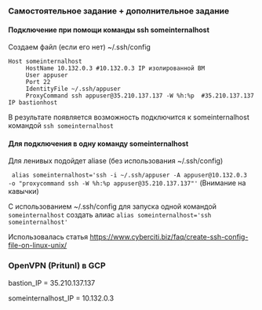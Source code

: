 ### Самостоятельное задание + дополнительное задание

#### Подключение при помощи команды ssh someinternalhost
Создаем файл (если его нет) ~/.ssh/config
```
Host someinternalhost
     HostName 10.132.0.3 #10.132.0.3 IP изолированной ВМ
     User appuser 
     Port 22
     IdentityFile ~/.ssh/appuser
     ProxyCommand ssh appuser@35.210.137.137 -W %h:%p  #35.210.137.137 IP bastionhost
```
В результате появляется возможность подключится к someinternalhost командой ``` ssh someinternalhost ```

#### Для подключения в одну команду someinternalhost

Для ленивых подойдет aliase (без использования ~/.ssh/config)

``` alias someinternalhost='ssh -i ~/.ssh/appuser -A appuser@10.132.0.3  -o "proxycommand ssh -W %h:%p appuser@35.210.137.137"'```  (Внимание на кавычки)

С использованием ~/.ssh/config для запуска одной командой ``` someinternalhost ``` создать алиас ``` alias someinternalhost='ssh  someinternalhost' ```


Использовалась статья https://www.cyberciti.biz/faq/create-ssh-config-file-on-linux-unix/

### OpenVPN (Pritunl)  в GCP


bastion_IP = 35.210.137.137 

someinternalhost_IP = 10.132.0.3